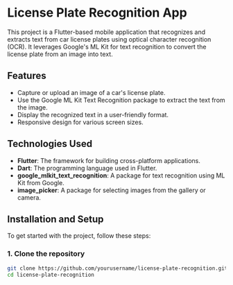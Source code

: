 # License Plate Recognition App

This project is a Flutter-based mobile application that recognizes and extracts text from car license plates using optical character recognition (OCR). It leverages Google's ML Kit for text recognition to convert the license plate from an image into text.

## Features
- Capture or upload an image of a car's license plate.
- Use the Google ML Kit Text Recognition package to extract the text from the image.
- Display the recognized text in a user-friendly format.
- Responsive design for various screen sizes.

## Technologies Used
- **Flutter**: The framework for building cross-platform applications.
- **Dart**: The programming language used in Flutter.
- **google_mlkit_text_recognition**: A package for text recognition using ML Kit from Google.
- **image_picker**: A package for selecting images from the gallery or camera.

## Installation and Setup

To get started with the project, follow these steps:

### 1. Clone the repository
```bash
git clone https://github.com/yourusername/license-plate-recognition.git
cd license-plate-recognition
